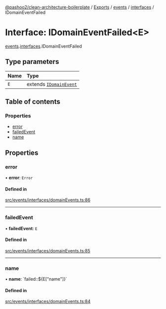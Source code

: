 [@pashoo2/clean-architecture-boilerplate](../README.md) / [Exports](../modules.md) / [events](../modules/events.md) / [interfaces](../modules/events.interfaces.md) / IDomainEventFailed

# Interface: IDomainEventFailed<E\>

[events](../modules/events.md).[interfaces](../modules/events.interfaces.md).IDomainEventFailed

## Type parameters

| Name | Type |
| :------ | :------ |
| `E` | extends [`IDomainEvent`](events.interfaces.idomainevent.md) |

## Table of contents

### Properties

- [error](events.interfaces.idomaineventfailed.md#error)
- [failedEvent](events.interfaces.idomaineventfailed.md#failedevent)
- [name](events.interfaces.idomaineventfailed.md#name)

## Properties

### error

• **error**: `Error`

#### Defined in

[src/events/interfaces/domainEvents.ts:86](https://github.com/pashoo2/clean-architecture-boilerplate/blob/5d0a725/src/events/interfaces/domainEvents.ts#L86)

___

### failedEvent

• **failedEvent**: `E`

#### Defined in

[src/events/interfaces/domainEvents.ts:85](https://github.com/pashoo2/clean-architecture-boilerplate/blob/5d0a725/src/events/interfaces/domainEvents.ts#L85)

___

### name

• **name**: \`failed::${E["name"]}\`

#### Defined in

[src/events/interfaces/domainEvents.ts:84](https://github.com/pashoo2/clean-architecture-boilerplate/blob/5d0a725/src/events/interfaces/domainEvents.ts#L84)
